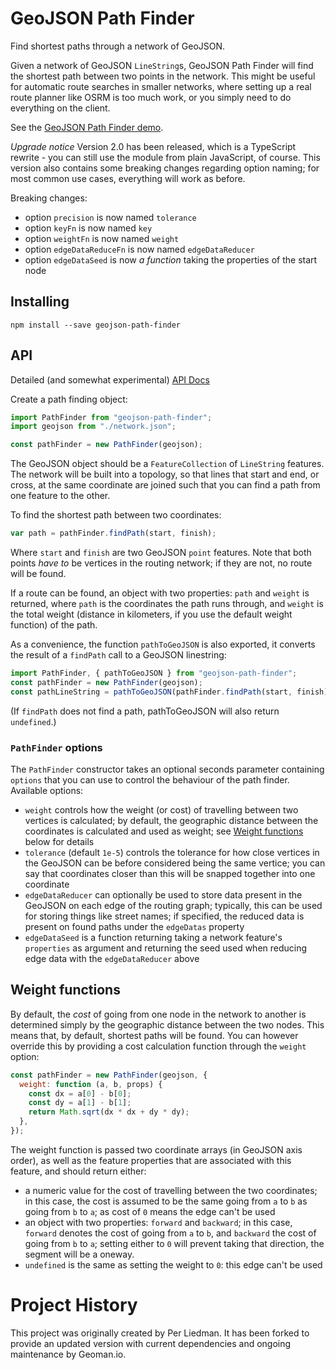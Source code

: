 # GeoJSON Path Finder

Find shortest paths through a network of GeoJSON.

Given a network of GeoJSON `LineString`s, GeoJSON Path Finder will find the shortest path between two points in the network. This might be useful for automatic route searches in smaller networks, where setting up a real route planner like OSRM is too much work, or you simply need to do everything on the client.

See the [GeoJSON Path Finder demo](https://www.liedman.net/geojson-path-finder/).

_Upgrade notice_ Version 2.0 has been released, which is a TypeScript rewrite - you can still use the module from plain JavaScript, of course. This version also contains some breaking changes regarding option naming; for most common use cases, everything will work as before.

Breaking changes:

- option `precision` is now named `tolerance`
- option `keyFn` is now named `key`
- option `weightFn` is now named `weight`
- option `edgeDataReduceFn` is now named `edgeDataReducer`
- option `edgeDataSeed` is now _a function_ taking the properties of the start node

## Installing

```
npm install --save geojson-path-finder
```

## API

Detailed (and somewhat experimental) [API Docs](https://www.liedman.net/geojson-path-finder/docs/)

Create a path finding object:

```javascript
import PathFinder from "geojson-path-finder";
import geojson from "./network.json";

const pathFinder = new PathFinder(geojson);
```

The GeoJSON object should be a `FeatureCollection` of `LineString` features. The network will be built
into a topology, so that lines that start and end, or cross, at the same coordinate are joined such that
you can find a path from one feature to the other.

To find the shortest path between two coordinates:

```javascript
var path = pathFinder.findPath(start, finish);
```

Where `start` and `finish` are two GeoJSON `point` features. Note that both points _have to_ be vertices in the routing network; if they are not, no route will be found.

If a route can be found, an object with two properties: `path` and `weight` is returned, where `path`
is the coordinates the path runs through, and `weight` is the total weight (distance in kilometers, if you use the default weight function) of the path.

As a convenience, the function `pathToGeoJSON` is also exported, it converts the result of a `findPath` call to
a GeoJSON linestring:

```javascript
import PathFinder, { pathToGeoJSON } from "geojson-path-finder";
const pathFinder = new PathFinder(geojson);
const pathLineString = pathToGeoJSON(pathFinder.findPath(start, finish));
```

(If `findPath` does not find a path, pathToGeoJSON will also return `undefined`.)

### `PathFinder` options

The `PathFinder` constructor takes an optional seconds parameter containing `options` that you can
use to control the behaviour of the path finder. Available options:

- `weight` controls how the weight (or cost) of travelling between two vertices is calculated;
  by default, the geographic distance between the coordinates is calculated and used as weight;
  see [Weight functions](#weight-functions) below for details
- `tolerance` (default `1e-5`) controls the tolerance for how close vertices in the GeoJSON can be
  before considered being the same vertice; you can say that coordinates closer than this will be
  snapped together into one coordinate
- `edgeDataReducer` can optionally be used to store data present in the GeoJSON on each edge of
  the routing graph; typically, this can be used for storing things like street names; if specified,
  the reduced data is present on found paths under the `edgeDatas` property
- `edgeDataSeed` is a function returning taking a network feature's `properties` as argument and returning the seed used when reducing edge data with the `edgeDataReducer` above

## Weight functions

By default, the _cost_ of going from one node in the network to another is determined simply by
the geographic distance between the two nodes. This means that, by default, shortest paths will be found.
You can however override this by providing a cost calculation function through the `weight` option:

```javascript
const pathFinder = new PathFinder(geojson, {
  weight: function (a, b, props) {
    const dx = a[0] - b[0];
    const dy = a[1] - b[1];
    return Math.sqrt(dx * dx + dy * dy);
  },
});
```

The weight function is passed two coordinate arrays (in GeoJSON axis order), as well as the feature properties
that are associated with this feature, and should return either:

- a numeric value for the cost of travelling between the two coordinates; in this case, the cost is assumed
  to be the same going from `a` to `b` as going from `b` to `a`; as cost of `0` means the edge can't be used
- an object with two properties: `forward` and `backward`; in this case,
  `forward` denotes the cost of going from `a` to `b`, and
  `backward` the cost of going from `b` to `a`; setting either
  to `0` will prevent taking that direction, the segment will be a oneway.
- `undefined` is the same as setting the weight to `0`: this edge can't be used

# Project History

This project was originally created by Per Liedman. It has been forked to provide an updated version with current dependencies and ongoing maintenance by Geoman.io.
